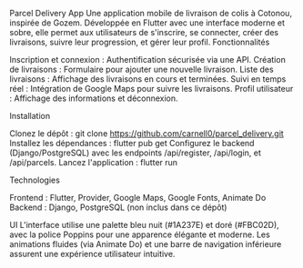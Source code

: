 Parcel Delivery App
Une application mobile de livraison de colis à Cotonou, inspirée de Gozem. Développée en Flutter avec une interface moderne et sobre, elle permet aux utilisateurs de s'inscrire, se connecter, créer des livraisons, suivre leur progression, et gérer leur profil.
Fonctionnalités

Inscription et connexion : Authentification sécurisée via une API.
Création de livraisons : Formulaire pour ajouter une nouvelle livraison.
Liste des livraisons : Affichage des livraisons en cours et terminées.
Suivi en temps réel : Intégration de Google Maps pour suivre les livraisons.
Profil utilisateur : Affichage des informations et déconnexion.

Installation

Clonez le dépôt : git clone https://github.com/carnell0/parcel_delivery.git
Installez les dépendances : flutter pub get
Configurez le backend (Django/PostgreSQL) avec les endpoints /api/register, /api/login, et /api/parcels.
Lancez l'application : flutter run

Technologies

Frontend : Flutter, Provider, Google Maps, Google Fonts, Animate Do
Backend : Django, PostgreSQL (non inclus dans ce dépôt)

UI
L'interface utilise une palette bleu nuit (#1A237E) et doré (#FBC02D), avec la police Poppins pour une apparence élégante et moderne. Les animations fluides (via Animate Do) et une barre de navigation inférieure assurent une expérience utilisateur intuitive.
